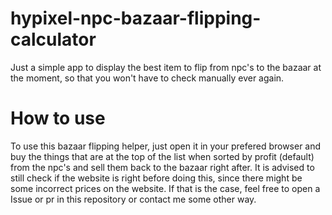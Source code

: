# hypixel-npc-bazaar-flipping-calculator
Just a simple app to display the best item to flip from npc's to the bazaar at the moment, so that you won't have to check manually ever again.

# How to use
To use this bazaar flipping helper, just open it in your prefered browser and buy the things that are at the top of the list when sorted by profit (default) from the npc's and sell them back to the bazaar right after. It is advised to still check if the website is right before doing this, since there might be some incorrect prices on the website. If that is the case, feel free to open a Issue or pr in this repository or contact me some other way.
